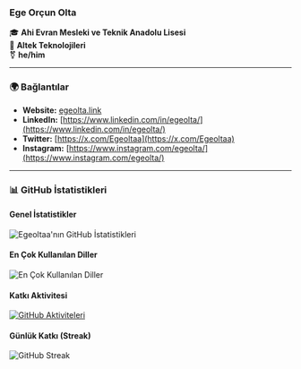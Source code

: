### Ege Orçun Olta

🎓 **Ahi Evran Mesleki ve Teknik Anadolu Lisesi**  
💼 **Altek Teknolojileri**  
⚧ **he/him**

---

### 🌍 Bağlantılar

- **Website:** [egeolta.link](https://egeolta.link)  
- **LinkedIn:** [https://www.linkedin.com/in/egeolta/](https://www.linkedin.com/in/egeolta/)  
- **Twitter:** [https://x.com/Egeoltaa](https://x.com/Egeoltaa)  
- **Instagram:** [https://www.instagram.com/egeolta/](https://www.instagram.com/egeolta/)  

---

### 📊 GitHub İstatistikleri

#### Genel İstatistikler
![Egeoltaa'nın GitHub İstatistikleri](https://github-readme-stats.vercel.app/api?username=Egeoltaa&show_icons=true&theme=radical)

#### En Çok Kullanılan Diller
![En Çok Kullanılan Diller](https://github-readme-stats.vercel.app/api/top-langs/?username=Egeoltaa&layout=compact&theme=radical)

#### Katkı Aktivitesi
[![GitHub Aktiviteleri](https://github-readme-activity-graph.vercel.app/graph?username=Egeoltaa&theme=radical)](https://github.com/Egeoltaa)

#### Günlük Katkı (Streak)
![GitHub Streak](https://github-readme-streak-stats.herokuapp.com/?user=Egeoltaa&theme=radical)
